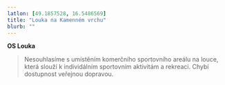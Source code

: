 ```yaml
---
latlon: [49.1857528, 16.5486569]
title: "Louka na Kamenném vrchu"
blurb: ""
---
```


**OS Louka**

> Nesouhlasíme s umístěním komerčního sportovního areálu na louce, která slouží k individálním sportovním aktivitám a rekreaci. Chybí dostupnost veřejnou dopravou.
